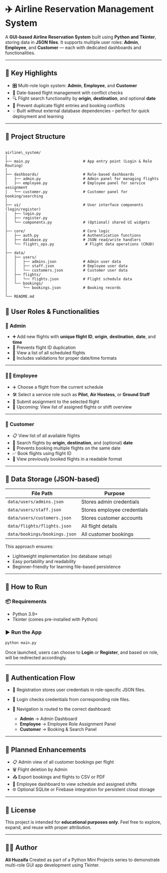 # ✈️ Airline Reservation Management System

A **GUI-based Airline Reservation System** built using **Python and Tkinter**, storing data in **JSON files**. It supports multiple user roles: **Admin**, **Employee**, and **Customer** — each with dedicated dashboards and functionalities.

---

## 📌 Key Highlights

- 🎛️ Multi-role login system: **Admin**, **Employee**, and **Customer**
- 📅 Date-based flight management with conflict checks
- 🔍 Flight search functionality by **origin**, **destination**, and optional **date**
- 🚫 Prevent duplicate flight entries and booking conflicts
- 💡 Built without external database dependencies – perfect for quick deployment and learning

---

## 📁 Project Structure

```

airline\_system/
│
├── main.py                        # App entry point (Login & Role Routing)
│
├── dashboards/                    # Role-based dashboards
│   ├── admin.py                   # Admin panel for managing flights
│   ├── employee.py                # Employee panel for service assignment
│   └── customer.py                # Customer panel for booking/searching
│
├── ui/                            # User interface components (login/register)
│   ├── login.py
│   ├── register.py
│   └── components.py              # (Optional) shared UI widgets
│
├── core/                          # Core logic
│   ├── auth.py                    # Authentication functions
│   ├── database.py                # JSON read/write handlers
│   └── flight\_ops.py              # Flight data operations (CRUD)
│
├── data/
│   ├── users/
│   │   ├── admins.json            # Admin user data
│   │   ├── staff.json             # Employee user data
│   │   └── customers.json         # Customer user data
│   ├── flights/
│   │   └── flights.json           # Flight schedule data
│   └── bookings/
│       └── bookings.json          # Booking records
│
└── README.md

````

## 👤 User Roles & Functionalities

### 🛫 Admin
- ➕ Add new flights with **unique flight ID**, **origin**, **destination**, **date**, and **time**
- 🧹 Prevents flight ID duplication
- 👀 View a list of all scheduled flights
- 📅 Includes validations for proper date/time formats

---

### 🧑‍✈️ Employee
- ✈️ Choose a flight from the current schedule
- 🛠️ Select a service role such as **Pilot**, **Air Hostess**, or **Ground Staff**
- 📝 Submit assignment to the selected flight
- 🚧 Upcoming: View list of assigned flights or shift overview

---

### 🧍 Customer
- 📋 View list of all available flights
- 🔎 Search flights by **origin**, **destination**, and (optional) **date**
- 🛑 Prevents booking multiple flights on the same date
- ✅ Book flights using flight ID
- 📖 View previously booked flights in a readable format

---

## 💾 Data Storage (JSON-based)

| File Path | Purpose |
|-----------|---------|
| `data/users/admins.json` | Stores admin credentials |
| `data/users/staff.json` | Stores employee credentials |
| `data/users/customers.json` | Stores customer accounts |
| `data/flights/flights.json` | All flight details |
| `data/bookings/bookings.json` | All customer bookings |

This approach ensures:
- Lightweight implementation (no database setup)
- Easy portability and readability
- Beginner-friendly for learning file-based persistence

---

## 🧪 How to Run

### 📦 Requirements

- Python 3.9+  
- Tkinter (comes pre-installed with Python)

### ▶️ Run the App

```bash
python main.py
````

Once launched, users can choose to **Login** or **Register**, and based on role, will be redirected accordingly.

---

## 🔐 Authentication Flow

* 🔑 Registration stores user credentials in role-specific JSON files.
* 🧭 Login checks credentials from corresponding role files.
* 🔁 Navigation is routed to the correct dashboard:

  * **Admin** → Admin Dashboard
  * **Employee** → Employee Role Assignment Panel
  * **Customer** → Booking & Search Panel

---

## 🚀 Planned Enhancements

* 📋 Admin view of all customer bookings per flight
* 🗑️ Flight deletion by Admin
* 📤 Export bookings and flights to CSV or PDF
* 🧭 Employee dashboard to view schedule and assigned shifts
* 🌐 Optional SQLite or Firebase integration for persistent cloud storage

---

## 📄 License

This project is intended for **educational purposes only**.
Feel free to explore, expand, and reuse with proper attribution.

---

## 👨‍💻 Author

**Ali Huzaifa**
Created as part of a Python Mini Projects series to demonstrate multi-role GUI app development using Tkinter.

